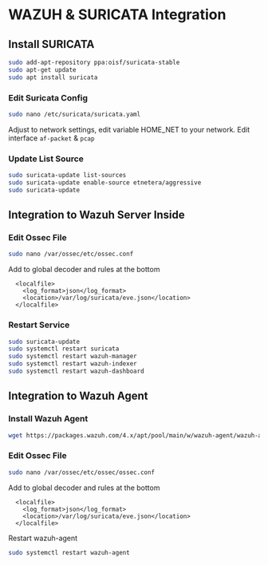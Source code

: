 # WAZUH & SURICATA Integration

## Install SURICATA
```bash
sudo add-apt-repository ppa:oisf/suricata-stable
sudo apt-get update
sudo apt install suricata
```

### Edit Suricata Config
```bash
sudo nano /etc/suricata/suricata.yaml
```
Adjust to network settings, edit variable HOME_NET to your network. Edit interface `af-packet` & `pcap`

### Update List Source
```bash
sudo suricata-update list-sources
sudo suricata-update enable-source etnetera/aggressive
sudo suricata-update
```

## Integration to Wazuh Server Inside

### Edit Ossec File
```bash
sudo nano /var/ossec/etc/ossec.conf
```
Add to global decoder and rules at the bottom
```
  <localfile>
    <log_format>json</log_format>
    <location>/var/log/suricata/eve.json</location>
  </localfile>
```

### Restart Service
```bash
sudo suricata-update
sudo systemctl restart suricata
sudo systemctl restart wazuh-manager
sudo systemctl restart wazuh-indexer
sudo systemctl restart wazuh-dashboard
```

## Integration to Wazuh Agent

### Install Wazuh Agent
```bash
wget https://packages.wazuh.com/4.x/apt/pool/main/w/wazuh-agent/wazuh-agent_4.12.0-1_amd64.deb && sudo WAZUH_MANAGER='xxx.xxx.xxx.xxx' WAZUH_AGENT_NAME='agent' dpkg -i ./wazuh-agent_4.12.0-1_amd64.deb
```

### Edit Ossec File
```bash
sudo nano /var/ossec/etc/ossec/ossec.conf
```
Add to global decoder and rules at the bottom
```
  <localfile>
    <log_format>json</log_format>
    <location>/var/log/suricata/eve.json</location>
  </localfile>
```
Restart wazuh-agent
```bash
sudo systemctl restart wazuh-agent
```
